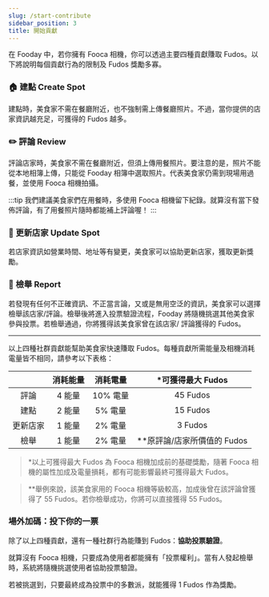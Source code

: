 ```yaml
---
slug: /start-contribute
sidebar_position: 3
title: 開始貢獻
---
```


在 Fooday 中，若你擁有 Fooca 相機，你可以透過主要四種貢獻賺取 Fudos。以下將說明每個貢獻行為的限制及 Fudos 獎勵多寡。

### 🏠 建點 Create Spot
建點時，美食家不需在餐廳附近，也不強制需上傳餐廳照片。不過，當你提供的店家資訊越充足，可獲得的 Fudos 越多。  


### ✏️ 評論 Review
評論店家時，美食家不需在餐廳附近，但須上傳用餐照片。要注意的是，照片不能從本地相簿上傳，只能從 Fooday 相簿中選取照片。代表美食家仍需到現場用過餐，並使用 Fooca 相機拍攝。

:::tip
我們建議美食家們在用餐時，多使用 Fooca 相機留下紀錄。就算沒有當下發佈評論，有了用餐照片隨時都能補上評論喔！
:::


### 👷 更新店家 Update Spot
若店家資訊如營業時間、地址等有變更，美食家可以協助更新店家，獲取更新獎勵。  



### 🚨 檢舉 Report
若發現有任何不正確資訊、不正當言論，又或是無用空泛的資訊，美食家可以選擇檢舉該店家/評論。檢舉後將進入投票驗證流程，Fooday 將隨機挑選其他美食家參與投票。若檢舉通過，你將獲得該美食家曾在該店家/ 評論獲得的 Fudos。  

***

以上四種社群貢獻能幫助美食家快速賺取 Fudos。每種貢獻所需能量及相機消耗電量皆不相同，請參考以下表格：  

|  | 消耗能量   | 消耗電量   | *可獲得最大 Fudos   |
|:---:|:---:|:---:|:---:|
| 評論 | 4 能量 | 10% 電量 | 45 Fudos |
| 建點 | 2 能量 | 5% 電量 | 15 Fudos |
| 更新店家 | 1 能量  | 2% 電量   | 3 Fudos   |
| 檢舉 | 1 能量 | 2% 電量 | **原評論/店家所價值的 Fudos |
  
> *以上可獲得最大 Fudos 為 Fooca 相機加成前的基礎獎勵，隨著 Fooca 相機的屬性加成及電量損耗，都有可能影響最終可獲得最大 Fudos。

> **舉例來說，該美食家用的 Fooca 相機等級較高，加成後曾在該評論曾獲得了 55 Fudos。若你檢舉成功，你將可以直接獲得 55 Fudos。

### 場外加碼：投下你的一票

除了以上四種貢獻，還有一種社群行為能賺到 Fudos：**協助投票驗證**。

就算沒有 Fooca 相機，只要成為使用者都能擁有「投票權利」。當有人發起檢舉時，系統將隨機挑選使用者協助投票驗證。

若被挑選到，只要最終成為投票中的多數派，就能獲得 1 Fudos 作為獎勵。